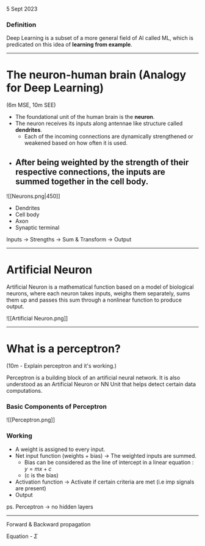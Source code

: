 5 Sept 2023

### Definition

Deep Learning is a subset of a more general field of AI called ML, which is predicated on this idea of **learning from example**.

---

# The neuron-human brain (Analogy for Deep Learning)
(6m MSE, 10m SEE)

- The foundational unit of the human brain is the **neuron**.
- The neuron receives its inputs along antennae like structure called **dendrites**.
	- Each of the incoming connections are dynamically strengthened or weakened based on how often it is used.
- After being weighted by the strength of their respective connections, the inputs are summed together in the **cell body**.
	- 

![[Neurons.png|450]]

- Dendrites
- Cell body
- Axon 
- Synaptic terminal

Inputs -> Strengths -> Sum & Transform -> Output

---

# Artificial Neuron

Artificial Neuron is a mathematical function based on a model of biological neurons, where each neuron takes inputs, weighs them separately, sums them up and passes this sum through a nonlinear function to produce output.

![[Artificial Neuron.png]]

---
# What is a perceptron?

(10m - Explain perceptron and it's working.)

Perceptron is a building block of an artificial neural network. It is also understood as an Artificial Neuron or NN Unit that helps detect certain data computations.

### Basic Components of Perceptron

![[Perceptron.png]]

### Working

- A weight is assigned to every input. 
- Net input function (weights + bias) -> The weighted inputs are summed.
	- Bias can be considered as the line of intercept in a linear equation : $y = mx + c$ 
	- (c is the bias)
- Activation function -> Activate if certain criteria are met (i.e imp signals are present)
- Output

ps. Perceptron -> no hidden layers


---


Forward & Backward propagation

Equation - $\Sigma$

